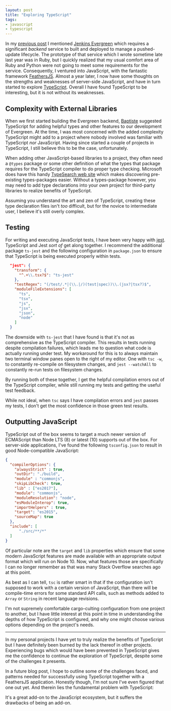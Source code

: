```yaml
---
layout: post
title: "Exploring TypeScript"
tags:
- javascript
- typescript
---
```



In my [previous post](/2018/08/30/cd-for-the-jenkins-project.html) I mentioned
[Jenkins Evergreen](https://github.com/jenkins-infra/evergreen) which requires
a significant _backend_ service to built and deployed to manage a pushed-update
lifecycle. The prototype of that service which I wrote sometime late last year
was in Ruby, but I quickly realized that my usual comfort area of Ruby and
Python were not going to meet some requirements for the service. Consequently,
I ventured into JavaScript, with the fantastic framework
[FeathersJS](https://feathersjs.com). Almost a year later, I now have some
thoughts on the strengths and weaknesses of server-side JavaScript, and have in
turn started to explore
[TypeScript](https://www.typescriptlang.org/). Overall I have found TypeScript
to be interesting, but it is not without its weaknesses.


## Complexity with External Libraries

When we first started building the Evergreen backend,
[Baptiste](https://github.com/batmat) suggested TypeScript for adding helpful
types and other features to our development of Evergreen. At the time, I was
most concerned with the added complexity TypeScript might add to a project
where nobody involved was familiar with TypeScript _nor_ JavaScript. Having
since started a couple of projects in TypeScript, I still believe this to be
the case, unfortunately.

When adding other JavaScript-based libraries to a project, they often need a
`@types` package or some other definition of what the types that package
requires for the TypeScript compiler to do proper type checking. Microsoft does
have this handy [TypeSearch web site](https://microsoft.github.io/TypeSearch/)
which makes discovering pre-existing types-packages easier. Without a
types-package however, you may need to add type declarations into your _own_
project for third-party libraries to realize benefits of TypeScript.

Assuming you understand the art and zen of TypeScript, creating these type
declaration files isn't _too_ difficult, but for the novice to intermediate
user, I believe it's still overly complex.

## Testing

For writing and executing JavaScript tests, I have been very happy with
[jest](https://facebook.github.io/jest). TypeScript and Jest _sort of_ get
along together. I recommend the additional package `ts-jest` and the following
configuration in `package.json` to ensure that TypeScript is being executed
properly within tests.

```json
  "jest": {
    "transform": {
      "^.+\\.tsx?$": "ts-jest"
    },
    "testRegex": "(/test/.*|(\\.|/)(test|spec))\\.(jsx?|tsx?)$",
    "moduleFileExtensions": [
      "ts",
      "tsx",
      "js",
      "jsx",
      "json",
      "node"
    ]
  }
```

The downside with `ts-jest` that I have found is that it's not as comprehensive
as the TypeScript compiler. This results in tests running despite compilation
failures, which leads me to question what code is actually running under test.
My workaround for this is to always maintain two terminal window panes open to
the right of my editor. One with `tsc -w`, to constantly re-compile on
filesystem changes, and `jest --watchAll` to constantly re-run tests on
filesystem changes.

By running both of these together, I get the helpful compilation errors out of
the TypeScript compiler, while still running my tests and getting the useful
test feedback.

While not ideal, when `tsc` says I have compilation errors and `jest` passes my
tests, I don't get the most confidence in those green test results.


## Outputting JavaScript

TypeScript out of the box seems to target a much newer version of ECMAScript
than Node LTS (8) or latest (10) supports out of the box. For server-side
applications, I've found the following `tsconfig.json` to result in good
Node-compatible JavaScript:


```json
{
  "compilerOptions": {
    "alwaysStrict" : true,
    "outDir": "./build",
    "module" : "commonjs",
    "skipLibCheck": true,
    "lib" : ["es2017"],
    "module": "commonjs",
    "moduleResolution": "node",
    "esModuleInterop": true,
    "importHelpers" : true,
    "target": "es2015",
    "sourceMap": true
  },
  "include": [
      "./src/**/*"
  ]
}
```

Of particular note are the `target` and `lib` properties which ensure that some
modern JavaScript features are made available with an appropriate output format
which will run on Node 10. Now, what features those are specifically I can no
longer remember as that was many Stack Overflow searches ago at this point.

As best as I can tell, `tsc` is rather smart in that if the configuration isn't
supposed to work with a certain version of JavaScript, than there will be
compile-time errors for some standard API calls, such as methods added to
`Array` or `String` in recent language revisions.

I'm not supremely comfortable cargo-culting configuration from one project to
another, but I have little interest at this point in time in understanding the
depths of how TypeScript is configured, and why one might choose various
options depending on the project's needs.


---

In my personal projects I have yet to truly realize the benefits of
TypeScript but I have definitely been burned by the lack thereof in other
projects. Experiencing bugs which would have been prevented in TypeScript gives
me the confidence to continue the exploration of TypeScript, despite some of
the challenges it presents.

In a future blog post, I hope to outline some of the challenges faced, and
patterns needed for successfully using TypeScript together with a FeathersJS
application. Honestly though, I'm not sure I've even figured that one out yet.
And therein lies the fundamental problem with TypeScript:

It's a great add-on to the JavaScript ecosystem, but it suffers the drawbacks
of being an add-on.
